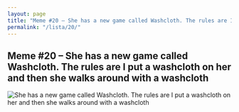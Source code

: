 ```yaml
---
layout: page
title: "Meme #20 – She has a new game called Washcloth. The rules are I put a washcloth on her and then she walks around with a washcloth"
permalink: "/lista/20/"
---
```


## Meme #20 – She has a new game called Washcloth. The rules are I put a washcloth on her and then she walks around with a washcloth

![She has a new game called Washcloth. The rules are I put a washcloth on her and then she walks around with a washcloth](https://i.chzbgr.com/full/10441192192/hA0DEE02D/new-game-called-washcloth-rules-are-put-washcloth-on-her-and-then-she-walks-around-with-washcloth)

